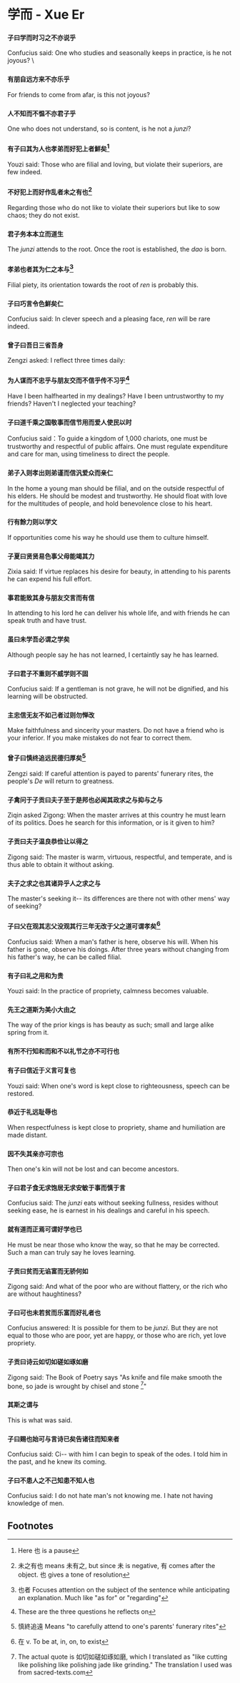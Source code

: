 # 学而 - Xue Er
### `子曰学而时习之不亦说乎`
Confucius said: One who studies and seasonally keeps in practice, is he not joyous? \
### `有朋自远方来不亦乐乎`
For friends to come from afar, is this not joyous?
### `人不知而不愠不亦君子乎`
One who does not understand, so is content, is he not a *junzi*?
### `有子曰其为人也孝弟而好犯上者鮮矣`[^1]
Youzi said: Those who are filial and loving, but violate their superiors, are few indeed.
### `不好犯上而好作乱者未之有也`[^2]
Regarding those who do not like to violate their superiors but like to sow chaos; they do not exist.
### `君子务本本立而道生`
The *junzi* attends to the root. Once the root is established, the *dao* is born.
### `孝弟也者其为仁之本与`[^3]
Filial piety, its orientation towards the root of *ren* is probably this.
### `子曰巧言令色鮮矣仁`
Confucius said: In clever speech and a pleasing face, *ren* will be rare indeed.
### `曾子曰吾日三省吾身`
Zengzi asked: I reflect three times daily:
### `为人谋而不忠乎与朋友交而不信乎传不习乎`[^4]
Have I been halfhearted in my dealings? Have I been untrustworthy to my friends? Haven't I neglected your teaching?
### `子曰道千乘之国敬事而信节用而爱人使民以时`
Confucius said：To guide a kingdom of 1,000 chariots, one must be trustworthy and respectful of public affairs. One must regulate expenditure and care for man, using timeliness to direct the people.
### `弟子入则孝出则弟谨而信汎爱众而亲仁`
In the home a young man should be filial, and on the outside respectful of his elders. He should be modest and trustworthy. He should float with love for the multitudes of people, and hold benevolence close to his heart.
### `行有餘力则以学文`
If opportunities come his way he should use them to culture himself.
### `子夏曰贤贤易色事父母能竭其力`
Zixia said: If virtue replaces his desire for beauty, in attending to his parents he can expend his full effort.
### `事君能致其身与朋友交言而有信`
In attending to his lord he can deliver his whole life, and with friends he can speak truth and have trust.
### `虽曰未学吾必谓之学矣`
Although people say he has not learned, I certaintly say he has learned.
### `子曰君子不重则不威学则不固`
Confucius said: If a gentleman is not grave, he will not be dignified, and his learning will be obstructed.
### `主忠信无友不如己者过则勿惮改`
Make faithfulness and sincerity your masters. Do not have a friend who is your inferior. If you make mistakes do not fear to correct them.
### `曾子曰慎终追远民德归厚矣`[^5]
Zengzi said: If careful attention is payed to parents' funerary rites, the people's *De* will return to greatness.
### `子禽问于子贡曰夫子至于是邦也必闻其政求之与抑与之与`
Ziqin asked Zigong: When the master arrives at this country he must learn of its politics. Does he search for this information, or is it given to him? 
### `子贡曰夫子温良恭俭让以得之`
Zigong said: The master is warm, virtuous, respectful, and temperate, and is thus able to obtain it without asking.
### `夫子之求之也其诸异乎人之求之与`
The master's seeking it-- its differences are there not with other mens' way of seeking?
### `子曰父在观其志父没观其行三年无改于父之道可谓孝矣`[^6]
Confucius said: When a man's father is here, observe his will. When his father is gone, observe his doings. After three years without changing from his father's way, he can be called filial.
### `有子曰礼之用和为贵`
Youzi said: In the practice of propriety, calmness becomes valuable.
### `先王之道斯为美小大由之`
The way of the prior kings is has beauty as such; small and large alike spring from it. 
### `有所不行知和而和不以礼节之亦不可行也`

### `有子曰信近于义言可复也`
Youzi said: When one's word is kept close to righteousness, speech can be restored.
### `恭近于礼远耻辱也`
When respectfulness is kept close to propriety, shame and humiliation are made distant.
### `因不失其亲亦可宗也`
Then one's kin will not be lost and can become ancestors.
### `子曰君子食无求饱居无求安敏于事而慎于言`
Confucius said: The *junzi* eats without seeking fullness, resides without seeking ease, he is earnest in his dealings and careful in his speech.
### `就有道而正焉可谓好学也已`
He must be near those who know the way, so that he may be corrected. Such a man can truly say he loves learning.
### `子贡曰贫而无谄富而无骄何如`
Zigong said: And what of the poor who are without flattery, or the rich who are without haughtiness?
### `子曰可也未若贫而乐富而好礼者也`
Confucius answered: It is possible for them to be *junzi*. But they are not equal to those who are poor, yet are happy, or those who are rich, yet love propriety.
### `子贡曰诗云如切如磋如琢如磨`
Zigong said: The Book of Poetry says "As knife and file make smooth the bone, so jade is wrought by chisel and stone [^7]" 
### `其斯之谓与`
This is what was said.
### `子曰赐也始可与言诗已矣告诸往而知来者`
Confucius said: Ci-- with him I can begin to speak of the odes. I told him in the past, and he knew its coming.
### `子曰不患人之不己知患不知人也`
Confucius said: I do not hate man's not knowing me. I hate not having knowledge of men.

## Footnotes
[^1]: Here 也 is a pause
[^2]: 未之有也 means 未有之, but since 未 is negative, 有 comes after the object. 也 gives a tone of resolution
[^3]: 也者 Focuses attention on the subject of the sentence while anticipating an explanation. Much like "as for" or "regarding"
[^4]: These are the three questions he reflects on
[^5]: 慎終追遠 Means "to carefully attend to one's parents' funerary rites"
[^6]: 在 v. To be at, in, on, to exist
[^7]: The actual quote is 如切如磋如琢如磨, which I translated as "like cutting like polishing like polishing jade like grinding." The translation I used was from sacred-texts.com
